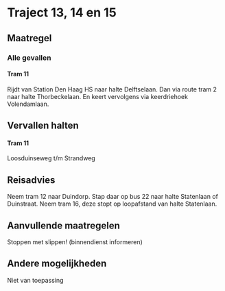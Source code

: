 # Traject 13, 14 en 15 
## Maatregel
### Alle gevallen

#### Tram 11
Rijdt van Station Den Haag HS naar halte Delftselaan.
Dan via route tram 2 naar halte Thorbeckelaan.
En keert vervolgens via keerdriehoek Volendamlaan.

## Vervallen halten
#### Tram 11
Loosduinseweg t/m Strandweg

## Reisadvies
Neem tram 12 naar Duindorp. Stap daar op bus 22 naar halte Statenlaan of Duinstraat.
Neem tram 16, deze stopt op loopafstand van halte Statenlaan. 

## Aanvullende maatregelen
Stoppen met  slippen! (binnendienst informeren)

## Andere mogelijkheden
Niet van toepassing

